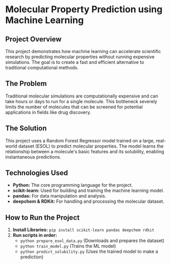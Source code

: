# Molecular Property Prediction using Machine Learning

## Project Overview
This project demonstrates how machine learning can accelerate scientific research by predicting molecular properties without running expensive simulations. The goal is to create a fast and efficient alternative to traditional computational methods.

## The Problem
Traditional molecular simulations are computationally expensive and can take hours or days to run for a single molecule. This bottleneck severely limits the number of molecules that can be screened for potential applications in fields like drug discovery.

## The Solution
This project uses a Random Forest Regressor model trained on a large, real-world dataset (ESOL) to predict molecular properties. The model learns the relationship between a molecule's basic features and its solubility, enabling instantaneous predictions.

## Technologies Used
- **Python:** The core programming language for the project.
- **scikit-learn:** Used for building and training the machine learning model.
- **pandas:** For data manipulation and analysis.
- **deepchem & RDKit:** For handling and processing the molecular dataset.

## How to Run the Project
1.  **Install Libraries:** `pip install scikit-learn pandas deepchem rdkit`
2.  **Run scripts in order:**
    - `python prepare_esol_data.py` (Downloads and prepares the dataset)
    - `python train_model.py` (Trains the ML model)
    - `python predict_solubility.py` (Uses the trained model to make a prediction)
